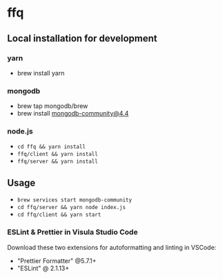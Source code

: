 # ffq

## Local installation for development

### yarn

- brew install yarn

### mongodb

- brew tap mongodb/brew
- brew install mongodb-community@4.4

### node.js

- `cd ffq && yarn install`
- `ffq/client && yarn install`
- `ffq/server && yarn install`

## Usage

- `brew services start mongodb-community`
- `cd ffq/server && yarn node index.js`
- `cd ffq/client && yarn start`

### ESLint & Prettier in Visula Studio Code

Download these two extensions for autoformatting and linting in VSCode:

- "Prettier Formatter" @5.7.1+
- "ESLint" @ 2.1.13+

